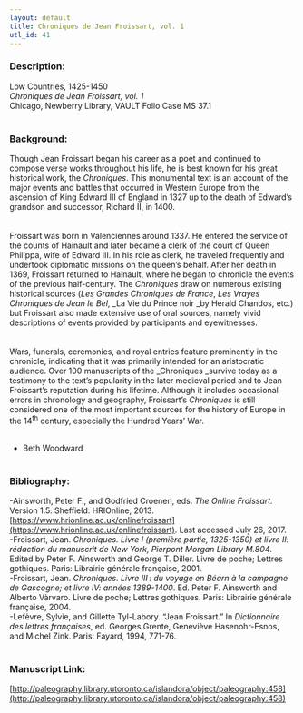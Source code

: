 ```yaml
---
layout: default
title: Chroniques de Jean Froissart, vol. 1
utl_id: 41
---
```


### Description:

Low Countries, 1425-1450<br>
_Chroniques de Jean Froissart, vol. 1_<br>
Chicago, Newberry Library, VAULT Folio Case MS 37.1<br>
 <br>


### Background:

Though Jean Froissart began his career as a poet and continued to compose verse works throughout his life, he is best known for his great historical work, the _Chroniques_. This monumental text is an account of the major events and battles that occurred in Western Europe from the ascension of King Edward III of England in 1327 up to the death of Edward’s grandson and successor, Richard II, in 1400.<br><br>
 <br>
Froissart was born in Valenciennes around 1337. He entered the service of the counts of Hainault and later became a clerk of the court of Queen Philippa, wife of Edward III. In his role as clerk, he traveled frequently and undertook diplomatic missions on the queen’s behalf. After her death in 1369, Froissart returned to Hainault, where he began to chronicle the events of the previous half-century. The _Chroniques_ draw on numerous existing historical sources (_Les_ _Grandes Chroniques de France_, _Les_ _Vrayes Chroniques de Jean le Bel_, _La Vie du Prince noir _by Herald Chandos, etc.) but Froissart also made extensive use of oral sources, namely vivid descriptions of events provided by participants and eyewitnesses.<br><br>
 <br>
Wars, funerals, ceremonies, and royal entries feature prominently in the chronicle, indicating that it was primarily intended for an aristocratic audience. Over 100 manuscripts of the _Chroniques _survive today as a testimony to the text’s popularity in the later medieval period and to Jean Froissart’s reputation during his lifetime. Although it includes occasional errors in chronology and geography, Froissart’s _Chroniques_ is still considered one of the most important sources for the history of Europe in the 14<sup>th</sup> century, especially the Hundred Years’ War.<br><br>
- Beth Woodward<br>
 <br>


### Bibliography:

-Ainsworth, Peter F., and Godfried Croenen, eds. _The Online Froissart._ Version 1.5. Sheffield: HRIOnline, 2013. [https://www.hrionline.ac.uk/onlinefroissart](https://www.hrionline.ac.uk/onlinefroissart). Last accessed July 26, 2017.<br>
-Froissart, Jean. _Chroniques. Livre I (première partie, 1325-1350) et livre II: rédaction du manuscrit de New York, Pierpont Morgan Library M.804_. Edited by Peter F. Ainsworth and George T. Diller. Livre de poche; Lettres gothiques. Paris: Librairie générale française, 2001.<br>
-Froissart, Jean. _Chroniques. Livre III_ _: du voyage en Béarn à la campagne de Gascogne; et livre IV: années 1389-1400_. Ed. Peter F. Ainsworth and Alberto Vàrvaro. Livre de poche; Lettres gothiques. Paris: Librairie générale française, 2004.<br>
-Lefèvre, Sylvie, and Gillette Tyl-Labory. “Jean Froissart.” In _Dictionnaire des lettres françaises_, ed. Georges Grente, Geneviève Hasenohr-Esnos, and Michel Zink. Paris: Fayard, 1994, 771-76. <br>
 <br>


### Manuscript Link:

[http://paleography.library.utoronto.ca/islandora/object/paleography:458](http://paleography.library.utoronto.ca/islandora/object/paleography:458)